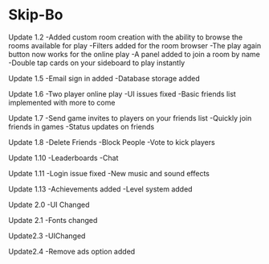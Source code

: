 # Skip-Bo
 
Update 1.2
-Added custom room creation with the ability to browse the rooms available for play
-Filters added for the room browser
-The play again button now works for the online play
-A panel added to join a room by name
-Double tap cards on your sideboard to play instantly


Update 1.5
-Email sign in added
-Database storage added

Update 1.6
-Two player online play
-UI issues fixed
-Basic friends list implemented with more to come

Update 1.7
-Send game invites to players on your friends list
-Quickly join friends in games
-Status updates on friends

Update 1.8
-Delete Friends
-Block People
-Vote to kick players

Update 1.10
-Leaderboards
-Chat

Update 1.11
-Login issue fixed
-New music and sound effects

Update 1.13
-Achievements added
-Level system added

Update 2.0
-UI Changed

Update 2.1
-Fonts changed

Update2.3
-UIChanged

Update2.4
-Remove ads option added
